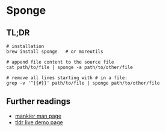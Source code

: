 # Sponge

## TL;DR

```shell
# installation
brew install sponge   # or moreutils

# append file content to the source file
cat path/to/file | sponge -a path/to/other/file

# remove all lines starting with # in a file:
grep -v '^{{#}}' path/to/file | sponge path/to/other/file
```

## Further readings

- [mankier man page]
- [tldr live demo page]

[mankier man page]: https://www.mankier.com/1/sponge
[tldr live demo page]: https://tldr.ostera.io/sponge
